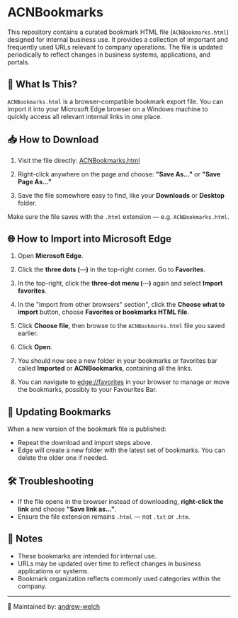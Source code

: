 # ACNBookmarks

This repository contains a curated bookmark HTML file (`ACNBookmarks.html`) designed for internal business use. It provides a collection of important and frequently used URLs relevant to company operations. The file is updated periodically to reflect changes in business systems, applications, and portals.

## 🔗 What Is This?

`ACNBookmarks.html` is a browser-compatible bookmark export file. You can import it into your Microsoft Edge browser on a Windows machine to quickly access all relevant internal links in one place.

## 📥 How to Download

1. Visit the file directly:
   [ACNBookmarks.html](https://github.com/andrew-welch/ACNBookmarks/raw/main/content/ACNBookmarks.html)

2. Right-click anywhere on the page and choose:
   **"Save As..."** or **"Save Page As..."**

3. Save the file somewhere easy to find, like your **Downloads** or **Desktop** folder.

Make sure the file saves with the `.html` extension — e.g. `ACNBookmarks.html`.

## 🌐 How to Import into Microsoft Edge

1. Open **Microsoft Edge**.

1. Click the **three dots (⋯)** in the top-right corner. Go to **Favorites**.

1. In the top-right, click the **three-dot menu (⋯)** again and select **Import favorites**.

1. In the "Import from other browsers" section", click the **Choose what to import** button, choose **Favorites or bookmarks HTML file**.

1. Click **Choose file**, then browse to the `ACNBookmarks.html` file you saved earlier.

1. Click **Open**.

1. You should now see a new folder in your bookmarks or favorites bar called **Imported** or **ACNBookmarks**, containing all the links.

1. You can navigate to [edge://favorites](edge://favorites) in your browser to manage or move the bookmarks, possibly to your Favourites Bar. 

## 🔄 Updating Bookmarks

When a new version of the bookmark file is published:

- Repeat the download and import steps above.
- Edge will create a new folder with the latest set of bookmarks. You can delete the older one if needed.

## 🛠 Troubleshooting

- If the file opens in the browser instead of downloading, **right-click the link** and choose **"Save link as..."**.
- Ensure the file extension remains `.html` — not `.txt` or `.htm`.

## 📌 Notes

- These bookmarks are intended for internal use.
- URLs may be updated over time to reflect changes in business applications or systems.
- Bookmark organization reflects commonly used categories within the company.

---

📁 Maintained by: [andrew-welch](https://github.com/andrew-welch)

